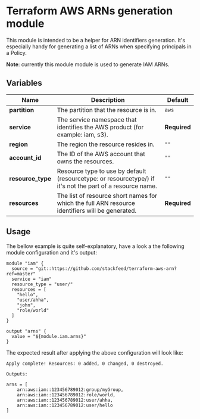 # Terraform AWS ARNs generation module

This module is intended to be a helper for ARN identifiers generation. It's especially handy for generating a list of ARNs when specifying principals in a Policy.

**Note**: currently this module module is used to generate IAM ARNs.

## Variables

| Name | Description | Default |
|---|---|---|
| **partition** | The partition that the resource is in. | `aws` |
| **service** | The service namespace that identifies the AWS product (for example: iam, s3). | **Required** |
| **region** | The region the resource resides in. | `""` |
| **account_id** | The ID of the AWS account that owns the resources. | `""` |
| **resource_type** | Resource type to use by default (resourcetype: or resourcetype/) if it's not the part of a resource name. | `""` |
| **resources** | The list of resource short names for which the full ARN resource identifiers will be generated. | **Required** |

## Usage

The bellow example is quite self-explanatory, have a look a the following module configuration and it's output:

```hcl
module "iam" {
  source = "git::https://github.com/stackfeed/terraform-aws-arn?ref=master"
  service = "iam"
  resource_type = "user/"
  resources = [
    "hello",
    "user/ahha",
    "john",
    "role/world"
  ]
}

output "arns" {
  value = "${module.iam.arns}"
}
```

The expected result after applying the above configuration will look like:

```
Apply complete! Resources: 0 added, 0 changed, 0 destroyed.

Outputs:

arns = [
    arn:aws:iam::123456789012:group/myGroup,
    arn:aws:iam::123456789012:role/world,
    arn:aws:iam::123456789012:user/ahha,
    arn:aws:iam::123456789012:user/hello
]
```
